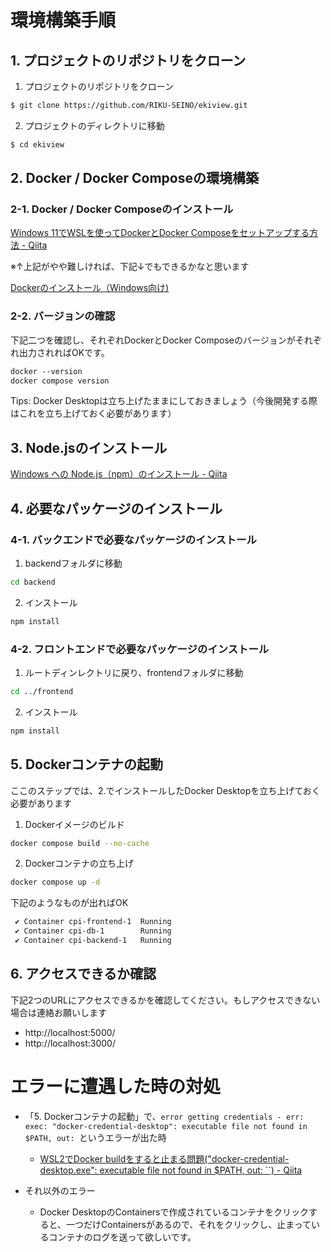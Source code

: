 # 環境構築手順

## 1. プロジェクトのリポジトリをクローン
1. プロジェクトのリポジトリをクローン
```bash
$ git clone https://github.com/RIKU-SEINO/ekiview.git
```
2. プロジェクトのディレクトリに移動

```bash
$ cd ekiview
```

## 2. Docker / Docker Composeの環境構築

### 2-1. Docker / Docker Composeのインストール

[Windows 11でWSLを使ってDockerとDocker Composeをセットアップする方法 - Qiita](https://qiita.com/c8h9no2/items/63207d8343566a489bdd)

※↑上記がやや難しければ、下記↓でもできるかなと思います

[Dockerのインストール（Windows向け)](https://sukkiri.jp/technologies/virtualizers/wsl2%E3%81%AE%E5%B0%8E%E5%85%A5%E3%80%90windows10%EF%BC%88%E3%83%90%E3%83%BC%E3%82%B8%E3%83%A7%E3%83%B32004-%E4%BB%A5%E4%B8%8A-or-windows11%E3%80%91.html)

### 2-2. バージョンの確認
下記二つを確認し、それぞれDockerとDocker Composeのバージョンがそれぞれ出力されればOKです。

```markdown
docker --version
docker compose version
```

Tips: 
Docker Desktopは立ち上げたままにしておきましょう（今後開発する際はこれを立ち上げておく必要があります）

## 3. Node.jsのインストール

[Windows への Node.js（npm）のインストール - Qiita](https://qiita.com/gahoh/items/8444da99a1f93b6493b4)

## 4. 必要なパッケージのインストール

### 4-1. バックエンドで必要なパッケージのインストール
1. backendフォルダに移動
```bash
cd backend
```
2. インストール
```bash
npm install
```

### 4-2. フロントエンドで必要なパッケージのインストール
1. ルートディンレクトリに戻り、frontendフォルダに移動
```bash
cd ../frontend
```
2. インストール
```bash
npm install
```

## 5. Dockerコンテナの起動
ここのステップでは、2.でインストールしたDocker Desktopを立ち上げておく必要があります
1. Dockerイメージのビルド
```bash
docker compose build --no-cache
```
2. Dockerコンテナの立ち上げ
```bash
docker compose up -d
```
下記のようなものが出ればOK
```bash
 ✔ Container cpi-frontend-1  Running
 ✔ Container cpi-db-1        Running
 ✔ Container cpi-backend-1   Running  
```

## 6. アクセスできるか確認
下記2つのURLにアクセスできるかを確認してください。もしアクセスできない場合は連絡お願いします
- http://localhost:5000/
- http://localhost:3000/

# エラーに遭遇した時の対処
- 「5. Dockerコンテナの起動」で、`error getting credentials - err: exec: "docker-credential-desktop": executable file not found in $PATH, out: `というエラーが出た時

  - [WSL2でDocker buildをすると止まる問題("docker-credential-desktop.exe": executable file not found in $PATH, out: ``) - Qiita](https://qiita.com/rasuk/items/a36b29b8c79d02fc551a)

- それ以外のエラー
  - Docker DesktopのContainersで作成されているコンテナをクリックすると、一つだけContainersがあるので、それをクリックし、止まっているコンテナのログを送って欲しいです。